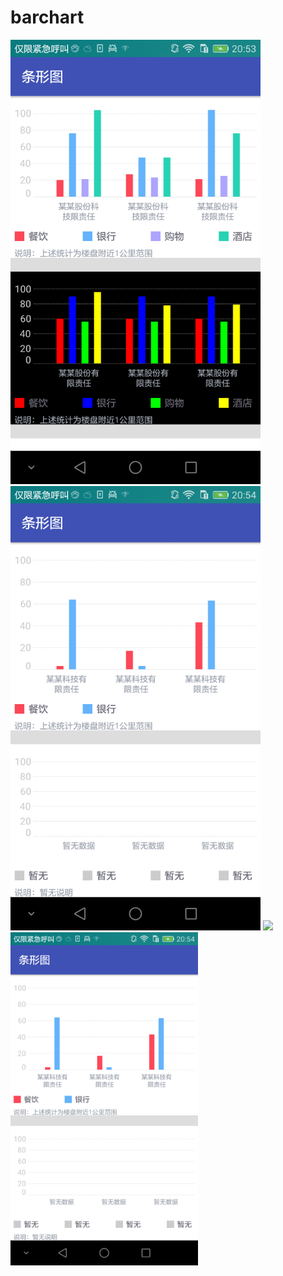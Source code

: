 # barchart
![image](https://github.com/UAF9978/barchart/raw/master/screenshots/device-2017-09-12-205407.png)
![image](https://github.com/UAF9978/barchart/raw/master/screenshots/device-2017-09-12-205427.png)
<img src="https://raw.githubusercontent.com/UAF9978/barchart/raw/master/screenshots/device-2017-09-12-205407.png" width=300></img>
<img src="https://github.com/UAF9978/barchart/raw/master/screenshots/device-2017-09-12-205427.png" width=300></img>

